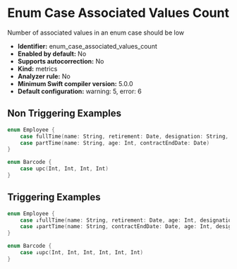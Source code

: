 # Enum Case Associated Values Count

Number of associated values in an enum case should be low

* **Identifier:** enum_case_associated_values_count
* **Enabled by default:** No
* **Supports autocorrection:** No
* **Kind:** metrics
* **Analyzer rule:** No
* **Minimum Swift compiler version:** 5.0.0
* **Default configuration:** warning: 5, error: 6

## Non Triggering Examples

```swift
enum Employee {
    case fullTime(name: String, retirement: Date, designation: String, contactNumber: Int)
    case partTime(name: String, age: Int, contractEndDate: Date)
}
```

```swift
enum Barcode {
    case upc(Int, Int, Int, Int)
}
```

## Triggering Examples

```swift
enum Employee {
    case ↓fullTime(name: String, retirement: Date, age: Int, designation: String, contactNumber: Int)
    case ↓partTime(name: String, contractEndDate: Date, age: Int, designation: String, contactNumber: Int)
}
```

```swift
enum Barcode {
    case ↓upc(Int, Int, Int, Int, Int, Int)
}
```